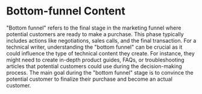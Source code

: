 # Bottom-funnel Content

"Bottom funnel" refers to the final stage in the marketing funnel where potential customers are ready to make a purchase. This phase typically includes actions like negotiations, sales calls, and the final transaction. For a technical writer, understanding the "bottom funnel" can be crucial as it could influence the type of technical content they create. For instance, they might need to create in-depth product guides, FAQs, or troubleshooting articles that potential customers could use during the decision-making process. The main goal during the "bottom funnel" stage is to convince the potential customer to finalize their purchase and become an actual customer.